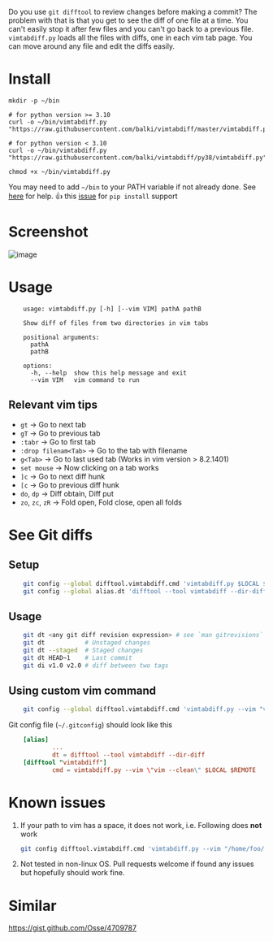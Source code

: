 Do you use `git difftool` to review changes before making a commit? The problem with that is that you get to see the diff of one file at a time. You can't easily stop it after few files and you can't go back to a previous file. `vimtabdiff.py` loads all the files with diffs, one in each vim tab page. You can move around any file and edit the diffs easily.


# Install

    mkdir -p ~/bin

    # for python version >= 3.10
    curl -o ~/bin/vimtabdiff.py "https://raw.githubusercontent.com/balki/vimtabdiff/master/vimtabdiff.py"

    # for python version < 3.10
    curl -o ~/bin/vimtabdiff.py "https://raw.githubusercontent.com/balki/vimtabdiff/py38/vimtabdiff.py"

    chmod +x ~/bin/vimtabdiff.py

You may need to add `~/bin` to your PATH variable if not already done. See [here](needed://wiki.archlinux.org/title/Environment_variables#Per_user) for help.
👍 this [issue](https://github.com/balki/vimtabdiff/issues/1) for `pip install` support 


# Screenshot
![image](https://user-images.githubusercontent.com/189196/206880555-c71b472c-144c-4c82-a4ab-f8a4fd36f7a5.png)

# Usage
```help
    usage: vimtabdiff.py [-h] [--vim VIM] pathA pathB

    Show diff of files from two directories in vim tabs

    positional arguments:
      pathA
      pathB

    options:
      -h, --help  show this help message and exit
      --vim VIM   vim command to run
```

## Relevant vim tips

  * `gt`                 → Go to next tab
  * `gT`                 → Go to previous tab
  * `:tabr`              → Go to first tab
  * `:drop filenam<Tab>` → Go to the tab with filename
  * `g<Tab>`             → Go to last used tab (Works in vim version > 8.2.1401)
  * `set mouse`          → Now clicking on a tab works
  * `]c`                 → Go to next diff hunk
  * `[c`                 → Go to previous diff hunk
  * `do`, `dp`             → Diff obtain, Diff put
  * `zo`, `zc`, `zR`         → Fold open, Fold close, open all folds

# See Git diffs


## Setup
```bash
    git config --global difftool.vimtabdiff.cmd 'vimtabdiff.py $LOCAL $REMOTE'
    git config --global alias.dt 'difftool --tool vimtabdiff --dir-diff'
```

## Usage

```bash
    git dt <any git diff revision expression> # see `man gitrevisions`
    git dt           # Unstaged changes
    git dt --staged  # Staged changes
    git dt HEAD~1    # Last commit
    git di v1.0 v2.0 # diff between two tags
```

## Using custom vim command

```bash
    git config --global difftool.vimtabdiff.cmd 'vimtabdiff.py --vim "vim --clean" $LOCAL $REMOTE'
```

Git config file (`~/.gitconfig`) should look like this

```TOML
    [alias]
            ...
            dt = difftool --tool vimtabdiff --dir-diff
    [difftool "vimtabdiff"]
            cmd = vimtabdiff.py --vim \"vim --clean\" $LOCAL $REMOTE
```


# Known issues

  1. If your path to vim has a space, it does not work, i.e. Following does **not** work

      ```bash
      git config difftool.vimtabdiff.cmd 'vimtabdiff.py --vim "/home/foo/my program files/bin/vim" $LOCAL $REMOTE'
      ```
  2. Not tested in non-linux OS. Pull requests welcome if found any issues but hopefully should work fine.

# Similar

https://gist.github.com/Osse/4709787
